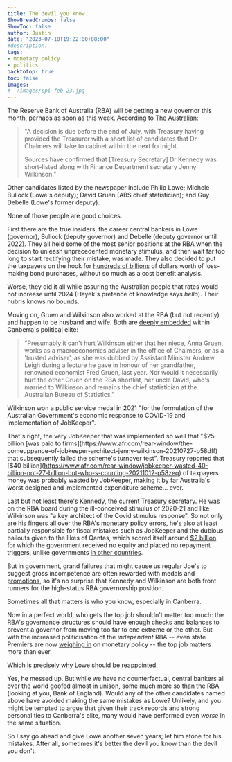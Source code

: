 ```yaml
---
title: The devil you know
ShowBreadCrumbs: false
ShowToc: false
author: Justin
date: "2023-07-10T19:22:00+08:00"
#description: 
tags:
- monetary policy
- politics
backtotop: true
toc: false
images:
#- /images/cpi-feb-23.jpg
---
```


The Reserve Bank of Australia (RBA) will be getting a new governor this month, perhaps as soon as this week. According to [The Australian](https://www.theaustralian.com.au/business/economics/treasury-locks-in-secret-rba-shortlist-of-governor-candidates/news-story/4477478b994408cab5437a70a7b81754):

> "A decision is due before the end of July, with Treasury having provided the Treasurer with a short list of candidates that Dr Chalmers will take to cabinet within the next fortnight.
> 
> Sources have confirmed that [Treasury Secretary] Dr Kennedy was short-listed along with Finance Department secretary Jenny Wilkinson."

Other candidates listed by the newspaper include Philip Lowe; Michele Bullock (Lowe's deputy); David Gruen (ABS chief statistician); and Guy Debelle (Lowe's former deputy).

None of those people are good choices.

First there are the true insiders, the career central bankers in Lowe (governor), Bullock (deputy governor) and Debelle (deputy governor until 2022). They all held some of the most senior positions at the RBA when the decision to unleash unprecedented monetary stimulus, and then wait far too long to start rectifying their mistake, was made. They also decided to put the taxpayers on the hook for [hundreds of billions](https://www.afr.com/policy/economy/rba-mulls-qe-backflip-selling-bonds-to-treasury-20230607-p5delc) of dollars worth of loss-making bond purchases, without so much as a cost benefit analysis.

Worse, they did it all while assuring the Australian people that rates would not increase until 2024 (Hayek's pretence of knowledge says *hello*). Their hubris knows no bounds.

Moving on, Gruen and Wilkinson also worked at the RBA (but not recently) and happen to be husband and wife. Both are [deeply embedded](https://www.theaustralian.com.au/business/margin-call/icares-fifo-execs-are-all-old-chums-lights-camera-and-on-your-marks/news-story/fa50d40c01a51845089a231e8ff21677) within Canberra's political elite:

> "Presumably it can't hurt Wilkinson either that her niece, Anna Gruen, works as a macroeconomics adviser in the office of Chalmers, or as a 'trusted adviser', as she was dubbed by Assistant Minister Andrew Leigh during a lecture he gave in honour of her grandfather, renowned economist Fred Gruen, last year. Nor would it necessarily hurt the other Gruen on the RBA shortlist, her uncle David, who's married to Wilkinson and remains the chief statistician at the Australian Bureau of Statistics."

Wilkinson won a public service medal in 2021 "for the formulation of the Australian Government's economic response to COVID-19 and implementation of JobKeeper". 

That's right, the very JobKeeper that was implemented so well that "$25 billion [was paid to firms](https://www.afr.com/rear-window/the-comeuppance-of-jobkeeper-architect-jenny-wilkinson-20210727-p58dff) that subsequently failed the scheme's turnover test". Treasury reported that [$40 billion](https://www.afr.com/rear-window/jobkeeper-wasted-40-billion-not-27-billion-but-who-s-counting-20211012-p58zeq) of taxpayers money was probably wasted by JobKeeper, making it by far Australia's worst designed and implemented expenditure scheme... ever.

Last but not least there's Kennedy, the current Treasury secretary. He was on the RBA board during the ill-conceived stimulus of 2020-21 and like Wilkinson was "a key architect of the Covid stimulus response". So not only are his fingers all over the RBA's monetary policy errors, he's also at least partially responsible for fiscal mistakes such as JobKeeper and the dubious bailouts given to the likes of Qantas, which scored itself around [$2 billion](https://www.theguardian.com/business/2021/jul/22/qantas-on-track-to-collect-2bn-of-support-as-morrison-government-criticised-for-not-seeking-stake) for which the government received no equity and placed no repayment triggers, unlike governments [in other countries](https://www.aljazeera.com/economy/2020/3/27/singapore-airlines-gets-13bn-lifeline-as-airlines-beg-for-help).

But in government, grand failures that might cause us regular Joe's to suggest gross incompetence are often rewarded with medals and [promotions](https://www.smh.com.au/politics/federal/robo-debt-public-servant-on-leave-amid-doubts-over-whether-she-will-stay-in-900k-job-20230707-p5dmn4.html), so it's no surprise that Kennedy and Wilkinson are both front runners for the high-status RBA governorship position. 

Sometimes all that matters is who you know, especially in Canberra.

Now in a perfect world, who gets the top job shouldn't matter too much: the RBA's governance structures should have enough checks and balances to prevent a governor from moving too far to one extreme or the other. But with the increased politicisation of the *independent* RBA -- even state Premiers are now [weighing in](https://thewest.com.au/business/economy/rba-interest-rate-hikes-wa-premier-roger-cook-says-further-increases-not-necessary-c-11162699) on monetary policy -- the top job matters more than ever. 

Which is precisely why Lowe should be reappointed. 

Yes, he messed up. But while we have no counterfactual, central bankers all over the world goofed almost in unison, some much more so than the RBA (looking at you, Bank of England). Would any of the other candidates named above have avoided making the same mistakes as Lowe? Unlikely, and you might be tempted to argue that given their track records and strong personal ties to Canberra's elite, many would have performed even *worse* in the same situation.

So I say go ahead and give Lowe another seven years; let him atone for his mistakes. After all, sometimes it's better the devil you know than the devil you don't.